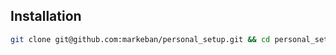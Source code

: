 ## Installation

```bash
git clone git@github.com:markeban/personal_setup.git && cd personal_setup && ./install.sh
```